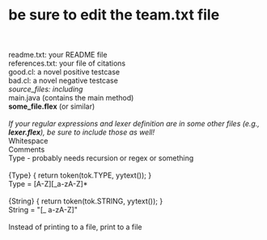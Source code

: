 # be sure to edit the team.txt file
<br/>
<br>
readme.txt: your README file<br>
references.txt: your file of citations<br/>
good.cl: a novel positive testcase<br>
bad.cl: a novel negative testcase<br>
<i>source_files: including<br></i>
main.java (contains the main method)<br>
<b>some_file.flex</b> (or similar)<br>
<br>
<i>If your regular expressions and lexer definition are in some other files (e.g., <b>lexer.flex</b>), be sure to include those as well!</i>
<br>
Whitespace<br>
Comments<br>
Type - probably needs recursion or regex or something
<br><br>
 {Type} { return token(tok.TYPE, yytext()); }
<br>
 Type = [A-Z][_a-zA-Z]*
 <br><br>
  {String} { return token(tok.STRING, yytext()); }
<br>
 String = "[_ a-zA-Z]"
 <br><br>
 Instead of printing to a file, print to a file

